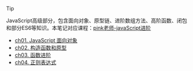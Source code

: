 > [!TIP]
> JavaScript高级部分，包含面向对象、原型链、进阶数组方法、高阶函数、闭包和部分ES6等知识。本笔记对应课程：[pink老师-javaScript进阶](https://www.bilibili.com/video/BV1Kt411w7MP)

- [ch01. JavaScript 面向对象](01avaScript%20面向对象.md)
- [ch02. 构造函数和原型](02构造函数和原型.md)
- [ch03. 函数进阶](03函数进阶.md)
- [ch04. 正则表达式](04正则表达式.md)